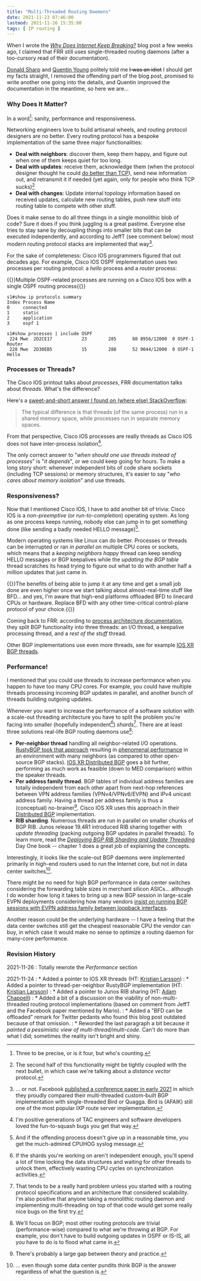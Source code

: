```yaml
---
title: "Multi-Threaded Routing Daemons"
date: 2021-11-23 07:46:00
lastmod: 2021-11-26 15:35:00
tags: [ IP routing ]
---
```

When I wrote the _[Why Does Internet Keep Breaking?](/2021/11/internet-keeps-breaking/)_ blog post a few weeks ago, I claimed that FRR still uses single-threaded routing daemons (after a too-cursory read of their documentation).

[Donald Sharp](https://www.linkedin.com/in/donaldsharp/) and [Quentin Young](https://github.com/qlyoung) politely told me ~~I was an idiot~~ I should get my facts straight, I removed the offending part of the blog post, promised to write another one going into the details, and Quentin improved the documentation in the meantime, so here we are...
<!--more-->
### Why Does It Matter?

In a word[^13]: sanity, performance and responsiveness.

[^13]: Three to be precise, or is it four, but who's counting.

Networking engineers love to build artisanal wheels, and routing protocol designers are no better. Every routing protocol has a bespoke implementation of the same three major functionalities:

* **Deal with neighbors**: discover them, keep them happy, and figure out when one of them keeps quiet for too long.
* **Deal with updates**: receive them, acknowledge them (when the protocol designer thought he could [do better than TCP](/2020/11/ospf-not-using-tcp/)), send new information out, and retransmit it if needed (yet again, only for people who think TCP sucks)[^DV]
* **Deal with changes**: Update internal topology information based on received updates, calculate new routing tables, push new stuff into routing table to compete with other stuff.

[^DV]: The second half of this functionality might be tightly coupled with the next bullet, in which case we're talking about a *distance vector* protocol.

Does it make sense to do all three things in a single monolithic blob of code? Sure it does if you think juggling is a great pastime. Everyone else tries to stay sane by decoupling things into smaller bits that can be executed independently, and according to JeffT (see comment below) most modern routing protocol stacks are implemented that way[^ORNOT].

[^ORNOT]: ... or not. Facebook [published a conference paper in early 2021](https://research.fb.com/wp-content/uploads/2021/03/Running-BGP-in-Data-Centers-at-Scale_final.pdf) in which they proudly compared their multi-threaded custom-built BGP implementation with single-threaded Bird or Quagga. Bird is (AFAIK) still one of the most popular IXP route server implementation.

For the sake of completeness: Cisco IOS programmers figured that out decades ago. For example, Cisco IOS OSPF implementation uses two processes per routing protocol: a *hello* process and a *router* process:

{{<cc>}}Multiple OSPF-related processes are running on a Cisco IOS box with a single OSPF routing process{{</cc>}}
```
s1#show ip protocols summary
Index Process Name
0     connected
1     static
2     application
3     ospf 1

s1#show processes | include OSPF
 224 Mwe  2D2CE17           23        285      80 8956/12000  0 OSPF-1 Router
 228 Mwe  2D30EB5           15        288      52 9044/12000  0 OSPF-1 Hello
```

### Processes or Threads?

The Cisco IOS printout talks about *processes*, FRR documentation talks about *threads*. What's the difference?

Here's a [sweet-and-short answer I found on (where else) StackOverflow](https://stackoverflow.com/questions/200469/what-is-the-difference-between-a-process-and-a-thread):

> The typical difference is that threads (of the same process) run in a shared memory space, while processes run in separate memory spaces.

From that perspective, Cisco IOS processes are really threads as Cisco IOS does not have inter-process isolation[^IOS-1].

The only correct answer to "_when should one use threads instead of processes_" is "_it depends_", or we could keep going for hours. To make a long story short: whenever independent bits of code share sockets (including TCP sessions) or memory structures, it's easier to say "_who cares about memory isolation_" and use threads.

[^IOS-1]: I'm positive generations of TAC engineers and software developers loved the fun-to-squash bugs you get that way.

### Responsiveness?

Now that I mentioned Cisco IOS, I have to add another bit of trivia: Cisco IOS is a *non-preemptive* (or *run-to-completion*) operating system. As long as one process keeps running, nobody else can jump in to get something done (like sending a badly needed HELLO message)[^HOG].

[^HOG]: And if the offending process doesn't give up in a reasonable time, you get the much-admired CPUHOG syslog message.

Modern operating systems like Linux can do better. Processes or threads can be interrupted or ran *in parallel* on multiple CPU cores or sockets, which means that a *keeping neighbors happy* thread can keep sending HELLO messages or BGP keepalives while the *updating the BGP table* thread scratches its head trying to figure out what to do with another half a million updates that just came in.

{{<note info>}}The benefits of being able to jump it at any time and get a small job done are even higher once we start talking about almost-real-time stuff like BFD... and yes, I'm aware that high-end platforms offloaded BFD to linecard CPUs or hardware. Replace BFD with any other time-critical control-plane protocol of your choice.{{</note>}}

Coming back to FRR: according to [process architecture documentation](http://docs.frrouting.org/projects/dev-guide/en/latest/process-architecture.html), they split BGP functionality into three threads: an I/O thread, a keepalive processing thread, and a _rest of the stuff_ thread.

Other BGP implementations use even more threads, see for example  [IOS XR BGP threads](http://ciscoiosxr.blogspot.com/2012/02/threads-cisco-ios-xr-kernel.html).

### Performance!

I mentioned that you could use threads to increase performance when you happen to have too many CPU cores. For example, you could have multiple threads processing incoming BGP updates in parallel, and another bunch of threads building outgoing updates.

Whenever you want to increase the performance of a software solution with a scale-out threading architecture you have to split the problem you're facing into smaller (hopefully independent[^LOCK]) *shards*[^THARD]. There are at least three solutions real-life BGP routing daemons use[^BGPONLY]:

[^LOCK]: If the shards you're working on aren't independent enough, you'll spend a lot of time locking the data structures and waiting for other threads to unlock them, effectively wasting CPU cycles on synchronization activities.

[^BGPONLY]: We'll focus on BGP; most other routing protocols are trivial (performance-wise) compared to what we're throwing at BGP. For example, you don't have to build outgoing updates in OSPF or IS-IS, all you have to do is to flood what came in.

[^THARD]: That tends to be a really hard problem unless you started with a routing protocol specifications and an architecture that considered scalability. I'm also positive that anyone taking a monolithic routing daemon and implementing multi-threading on top of that code would get some really nice bugs on the first try.

* **Per-neighbor thread** handling all neighbor-related I/O operations. [RustyBGP took that approach](https://twitter.com/plajjan/status/1255267401639383042) resulting in [phenomenal performance](https://elegantnetwork.github.io/posts/bgp-perf5-1000-internet-neighbors/) in an environment with many neighbors (as compared to other open-source BGP stacks). [IOS XR Distributed BGP](https://www.cisco.com/c/en/us/td/docs/routers/xr12000/software/xr12k_r4-1/routing/configuration/guide/routing_cg41xr12k_chapter1.html#con_1721889) goes a bit further, performing as much work as feasible (down to MED comparison) within the speaker threads.
* **Per address family thread**. BGP tables of individual address families are totally independent from each other apart from next-hop references between VPN address families (VPNv4/VPNv6/EVPN) and IPv4 unicast address family. Having a thread per address family is thus a (conceptual) no-brainer[^AF]. Cisco IOS XR uses this approach in their [Distributed BGP](https://www.cisco.com/c/en/us/td/docs/routers/xr12000/software/xr12k_r4-1/routing/configuration/guide/routing_cg41xr12k_chapter1.html#con_1721889) implementation.
* **RIB sharding**. Numerous threads are run in parallel on smaller chunks of BGP RIB. Junos release 19.4R1 introduced RIB sharing together with *update threading* (packing outgoing BGP updates in parallel threads). To learn more, read the *[Deploying BGP RIB Sharding and Update Threading](https://www.juniper.net/documentation/en_US/day-one-books/DO_BGPSharding.pdf)* Day One book -- chapter 1 does a great job of explaining the concepts.

[^AF]: There's probably a large gap between theory and practice.

Interestingly, it looks like the scale-out BGP daemons were implemented primarily in high-end routers used to run the Internet core, but not in data center switches[^BGP].

There might be no need for high BGP performance in data center switches considering the forwarding table sizes in merchant silicon ASICs... although I do wonder how long it takes to bring up a new BGP session in large-scale EVPN deployments considering how many vendors [insist on running BGP sessions with EVPN address family between loopback interfaces](/2020/02/the-evpnbgp-saga-continues/).

Another reason could be the underlying hardware -- I have a feeling that the data center switches still get the cheapest reasonable CPU the vendor can buy, in which case it would make no sense to optimize a routing daemon for many-core performance.

[^BGP]: ... even though some data center pundits think BGP is the answer regardless of what the question is.

[^EVPN]: I wonder 

### Revision History

2021-11-26
: Totally rewrote the *Performance* section

2021-11-24
: * Added a pointer to IOS XR threads (HT: [Kristian Larsson](https://twitter.com/plajjan/status/1463455078900240386))
: * Added a pointer to thread-per-neighbor RustyBGP implementation (HT: [Kristian Larsson](https://twitter.com/plajjan/status/1463454631519035396))
: * Added a pointer to Junos RIB sharing (HT: [Adam Chappell](https://twitter.com/packetsource/status/1463442786158530566))
: * Added a bit of a discussion on the viability of non-multi-threaded routing protocol implementations (based on comment from JeffT and the Facebook paper mentioned by Mario).
: * Added a "BFD can be offloaded" remark for Twitter pedants who found this blog post outdated because of that omission.
: * Reworded the last paragraph a bit because _it painted a pessimistic view of multi-thread/multi-code_. Can't do more than what I did; sometimes the reality isn't bright and shiny.

